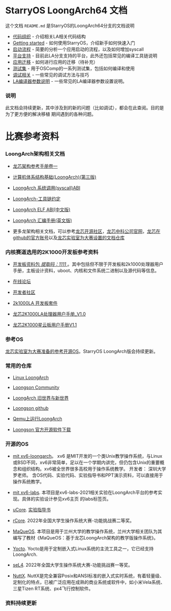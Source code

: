 # StarryOS LoongArch64 文档

这个文档 `README.md` 是StarryOS的LoongArch64分支的文档说明


 - [代码组织](/code_glossary.md) - 介绍相关LA相关代码结构
 - [Getting started](/getting_started.md) - 如何使用StarryOS，介绍新手如何快速入门
 - [启动流程](/bootstrap.md) - 简要的分析一个应用启动的流程，以及如何增加syscall
 - [平台支持](/platforms.md) - 目前此LA分支支持的平台，此外还包括常见的编译工具链说明
 - [应用迁移](/app_ports.md) - 如何进行应用的迁移（待补充）
 - [测试集](/testsuits.md) - 用于OSComp的一系列测试集，包括如何编译和使用
 - [调试相关](/debug_skills.md) - 一些常见的调试方法与技巧
 - [LA编译器参数说明](/environment.md) - 一些常见的LA编译器参数设置说明。


### 说明

此文档会持续更新，其中涉及到的新的问题（比如调试），都会在此查阅。目的是为了更方便的解决移植
期间遇到的各种问题。




# 比赛参考资料

### LoongArch架构相关文档

 - [龙芯架构参考手册卷一](https://github.com/LoongsonLab/oscomp-documents/blob/main/pdf/%E9%BE%99%E8%8A%AF%E6%9E%B6%E6%9E%84%E5%8F%82%E8%80%83%E6%89%8B%E5%86%8C%E5%8D%B7%E4%B8%80.pdf)
 
 - [计算机体系结构基础(LoongArch)(第三版)](https://github.com/LoongsonLab/oscomp-documents/blob/main/pdf/%E8%AE%A1%E7%AE%97%E6%9C%BA%E4%BD%93%E7%B3%BB%E7%BB%93%E6%9E%84%E5%9F%BA%E7%A1%80(LoongArch)-3rd.pdf)

 - [LoongArch 系统调用(syscall)ABI](https://github.com/LoongsonLab/oscomp-documents/blob/main/pdf/LoongArch%20%E7%B3%BB%E7%BB%9F%E8%B0%83%E7%94%A8(syscall)ABI.pdf)

 - [LoongArch-工具链约定](https://github.com/LoongsonLab/oscomp-documents/blob/main/pdf/LoongArch-%E5%B7%A5%E5%85%B7%E9%93%BE%E7%BA%A6%E5%AE%9A.pdf)

 - [LoongArch ELF ABI(中文版)](https://github.com/LoongsonLab/oscomp-documents/blob/main/pdf/LoongArch-ELF-ABI-CN.pdf)

 - [LoongArch 汇编手册(英文版)](https://github.com/LoongsonLab/oscomp-documents/blob/main/pdf/la-asm-manual.pdf)

 - 更多龙架构相关文档，可以参考[龙芯开源社区](http://loongnix.cn)，[龙芯中科公司官网](https://loongson.cn/)，[龙芯在github的官方账号](https://github.com/loongson)以及[龙芯实验室为大赛设置的文档仓库](https://github.com/LoongsonLab/oscomp-documents)


### 内核赛道选用的2K1000开发板参考资料

 - [开发板资料包 *提取码：1111* ](https://pan.baidu.com/s/1yWOJT8TD1tLlNtY6UW_QFQ?pwd=1111)。其中包括但不限于开发板和2k1000处理器用户手册，主板设计资料，uboot、内核和文件系统二进制以及源代码等信息。

 - [在线论坛](https://bbs.elecfans.com/group_1650)

 - [开发者社区](gitee.com/loongarch_community)

 - [2k1000LA 开发板套件](https://m.tb.cn/h.5sYX3Ja?tk=m0U1WjTPIUW)

 - [龙芯2K1000LA处理器用户手册_V1.0](https://github.com/LoongsonLab/oscomp-documents/blob/main/pdf/%E9%BE%99%E8%8A%AF2K1000LA%E5%A4%84%E7%90%86%E5%99%A8%E7%94%A8%E6%88%B7%E6%89%8B%E5%86%8C_V1.0.pdf)

 - [龙芯2K1000星云板用户手册V1.1](https://github.com/LoongsonLab/oscomp-documents/blob/main/pdf/%E5%B9%BF%E4%B8%9C%E9%BE%99%E8%8A%AF2K1000%E6%98%9F%E4%BA%91%E6%9D%BF%E7%94%A8%E6%88%B7%E6%89%8B%E5%86%8CV1.1.pdf)


### 参考OS

[龙芯实验室为大赛准备的参考开源OS](https://github.com/LoongsonLab/StarryOS-LoongArch.git)。StarryOS LoongArch版会持续更新。


### 常用的仓库
 
 - [Linux LoongArch](https://git.kernel.org/pub/scm/linux/kernel/git/chenhuacai/linux-loongson.git)

 - [Loongson Community](https://github.com/loongson-community)

 - [LoongArch 旧世界与新世界](https://github.com/loongson-community/areweloongyet/blob/main/docs/old-and-new-worlds.md)

 - [Loongson github](https://github.com/loongson)

 - [Qemu上运行LoongArch](https://github.com/foxsen/qemu-loongarch-runenv)

 - [Loongson 官方开源软件下载](http://www.loongnix.cn/zh/proj/)


### 开源的OS

 - [mit xv6-loongarch](https://github.com/skt-cpuos/xv6-loongarch-exp)。 xv6 是MIT开发的一个类Unix教学操作系统，与Linux或BSD不同，xv6非常简单，足以在一个学期内讲完，但仍包含Unix的重要概念和组织结构。xv6被全世界很多高校用于操作系统教学。 开发者： 深圳大学罗老师。 含OS代码、实验代码、实验指导书和PPT演示资料，可以直接用于操作系统教学。

 - [mit xv6-labs](https://github.com/Fan33oo/xv6-labs-loongarch). 本项目是xv6-labs-2021相关实验在LoongArch平台的参考实现。具体的实验设计参见xv6主页 的labs标签页。

 - [uCore](https://github.com/cyyself/ucore-loongarch32).  [实验指导书](https://cyyself.github.io/ucore_la32_docs)

 - [rCore](https://github.com/Godones/rCoreloongArch). 2022年全国大学生操作系统大赛-功能挑战赛二等奖。

 - [MaQueOS](https://gitee.com/dslab-lzu/maqueos). 本项目是用于兰州大学的教学操作系统，兰州大学相关团队为其编写了教材《MaQueOS：基于龙芯LoongArch架构的教学版操作系统》。

  - [Yocto](https://www.yoctoproject.org/). Yocto是用于定制嵌入式Linux系统的主流工具之一，它已经支持LoongArch.

  - [seL4](https://github.com/tyyteam/la-seL4). 2022年全国大学生操作系统大赛-功能挑战赛一等奖。

  - [NuttX](https://github.com/LA-NuttX). NuttX是完全兼容Posix和ANSI标准的嵌入式实时系统，有着轻量级、定制化的特点，已被广泛应用在成熟的商业系统或软件中，如小米Vela系统、三星Tizen RT系统、px4飞行控制软件。


 ### 资料持续更新




